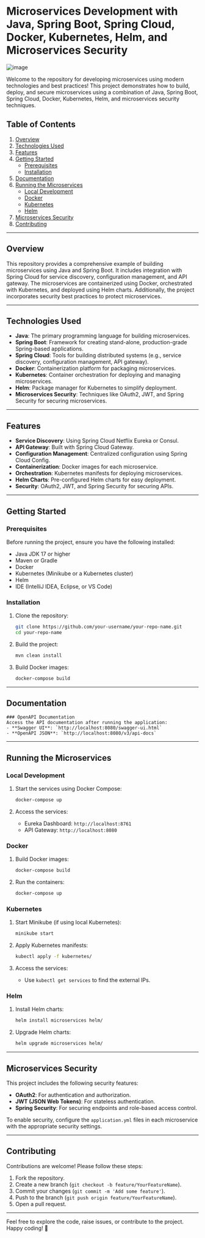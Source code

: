 # Microservices Development with Java, Spring Boot, Spring Cloud, Docker, Kubernetes, Helm, and Microservices Security

![image](https://github.com/user-attachments/assets/c576eb49-f24d-41f9-8fc4-51d32541fb92)


Welcome to the repository for developing microservices using modern technologies and best practices! This project demonstrates how to build, deploy, and secure microservices using a combination of Java, Spring Boot, Spring Cloud, Docker, Kubernetes, Helm, and microservices security techniques.

## Table of Contents
1. [Overview](#overview)
2. [Technologies Used](#technologies-used)
3. [Features](#features)
4. [Getting Started](#getting-started)
   - [Prerequisites](#prerequisites)
   - [Installation](#installation)
5. [Documentation](#openapi)
6. [Running the Microservices](#running-the-microservices)
   - [Local Development](#local-development)
   - [Docker](#docker)
   - [Kubernetes](#kubernetes)
   - [Helm](#helm)
7. [Microservices Security](#microservices-security)
8. [Contributing](#contributing)

---

## Overview

This repository provides a comprehensive example of building microservices using Java and Spring Boot. It includes integration with Spring Cloud for service discovery, configuration management, and API gateway. The microservices are containerized using Docker, orchestrated with Kubernetes, and deployed using Helm charts. Additionally, the project incorporates security best practices to protect microservices.

---

## Technologies Used

- **Java**: The primary programming language for building microservices.
- **Spring Boot**: Framework for creating stand-alone, production-grade Spring-based applications.
- **Spring Cloud**: Tools for building distributed systems (e.g., service discovery, configuration management, API gateway).
- **Docker**: Containerization platform for packaging microservices.
- **Kubernetes**: Container orchestration for deploying and managing microservices.
- **Helm**: Package manager for Kubernetes to simplify deployment.
- **Microservices Security**: Techniques like OAuth2, JWT, and Spring Security for securing microservices.

---

## Features

- **Service Discovery**: Using Spring Cloud Netflix Eureka or Consul.
- **API Gateway**: Built with Spring Cloud Gateway.
- **Configuration Management**: Centralized configuration using Spring Cloud Config.
- **Containerization**: Docker images for each microservice.
- **Orchestration**: Kubernetes manifests for deploying microservices.
- **Helm Charts**: Pre-configured Helm charts for easy deployment.
- **Security**: OAuth2, JWT, and Spring Security for securing APIs.

---

## Getting Started

### Prerequisites

Before running the project, ensure you have the following installed:

- Java JDK 17 or higher
- Maven or Gradle
- Docker
- Kubernetes (Minikube or a Kubernetes cluster)
- Helm
- IDE (IntelliJ IDEA, Eclipse, or VS Code)

### Installation

1. Clone the repository:
   ```bash
   git clone https://github.com/your-username/your-repo-name.git
   cd your-repo-name
   ```

2. Build the project:
   ```bash
   mvn clean install
   ```

3. Build Docker images:
   ```bash
   docker-compose build
   ```

---

## Documentation

```
### OpenAPI Documentation
Access the API documentation after running the application:
- **Swagger UI**: `http://localhost:8080/swagger-ui.html`
- **OpenAPI JSON**: `http://localhost:8080/v3/api-docs`
```

---

## Running the Microservices

### Local Development

1. Start the services using Docker Compose:
   ```bash
   docker-compose up
   ```

2. Access the services:
   - Eureka Dashboard: `http://localhost:8761`
   - API Gateway: `http://localhost:8080`

### Docker

1. Build Docker images:
   ```bash
   docker-compose build
   ```

2. Run the containers:
   ```bash
   docker-compose up
   ```

### Kubernetes

1. Start Minikube (if using local Kubernetes):
   ```bash
   minikube start
   ```

2. Apply Kubernetes manifests:
   ```bash
   kubectl apply -f kubernetes/
   ```

3. Access the services:
   - Use `kubectl get services` to find the external IPs.

### Helm

1. Install Helm charts:
   ```bash
   helm install microservices helm/
   ```

2. Upgrade Helm charts:
   ```bash
   helm upgrade microservices helm/
   ```

---

## Microservices Security

This project includes the following security features:

- **OAuth2**: For authentication and authorization.
- **JWT (JSON Web Tokens)**: For stateless authentication.
- **Spring Security**: For securing endpoints and role-based access control.

To enable security, configure the `application.yml` files in each microservice with the appropriate security settings.

---

## Contributing

Contributions are welcome! Please follow these steps:

1. Fork the repository.
2. Create a new branch (`git checkout -b feature/YourFeatureName`).
3. Commit your changes (`git commit -m 'Add some feature'`).
4. Push to the branch (`git push origin feature/YourFeatureName`).
5. Open a pull request.

---

Feel free to explore the code, raise issues, or contribute to the project. Happy coding! 🚀
